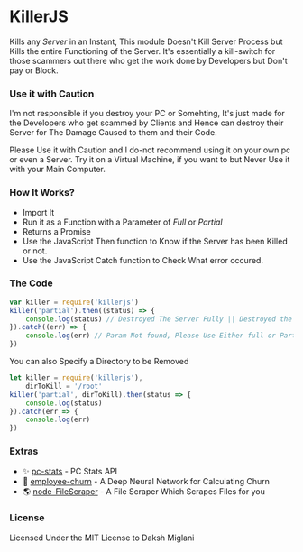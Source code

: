 # KillerJS

Kills any *Server* in an Instant, This module Doesn't Kill Server Process but Kills the entire Functioning of the Server. It's essentially a kill-switch for those scammers out there who get the work done by Developers but Don't pay or Block. 

### Use it with Caution

I'm not responsible if you destroy your PC or Somehting, It's just made for the Developers who get scammed by Clients and Hence can destroy their Server for The Damage Caused to them and their Code.

Please Use it with Caution and I do-not recommend using it on your own pc or even a Server. Try it on a Virtual Machine, if you want to but Never Use it with your Main Computer.

### How It Works?
- Import It
- Run it as a Function with a Parameter of *Full* or *Partial*
- Returns a Promise
- Use the JavaScript Then function to Know if the Server has been Killed or not.
- Use the JavaScript Catch function to Check What error occured.

### The Code
```javascript
var killer = require('killerjs')
killer('partial').then((status) => {
    console.log(status) // Destroyed The Server Fully || Destroyed the Project Directory (Partially)
}).catch((err) => {
    console.log(err) // Param Not found, Please Use Either full or Partial as a Param.
})
```
You can also Specify a Directory to be Removed

```javascript
let killer = require('killerjs'),
    dirToKill = '/root'
killer('partial', dirToKill).then(status => {
    console.log(status)
}).catch(err => {
    console.log(err)
})
```

### Extras

* ✨ [pc-stats](https://github.com/Dakssh/node-pc-stats) - PC Stats API
* 🚩 [employee-churn](https://github.com/Dakssh/EmployeeChurn) - A Deep Neural Network for Calculating Churn
* 🌎 [node-FileScraper](https://github.com/Dakssh/node-FileScraper) - A File Scraper Which Scrapes Files for you

### License

Licensed Under the MIT License to Daksh Miglani